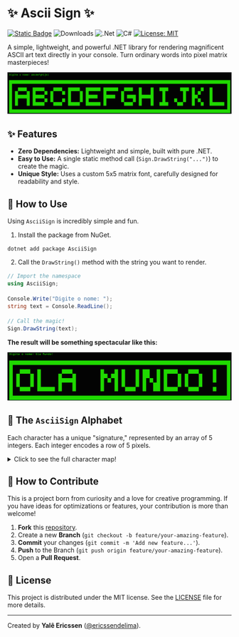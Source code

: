 # ✨ Ascii Sign ✨

[![Static Badge](https://img.shields.io/static/v1?label=AsciiSign&message=NuGet&color=blue&logo=nuget)](https://www.nuget.org/packages/AsciiSign/) ![Downloads](https://img.shields.io/nuget/dt/AsciiSign.svg?logo=nuget) ![.Net](https://img.shields.io/badge/.NET-5C2D91?style=flat&logo=.net&logoColor=white) ![C#](https://img.shields.io/badge/c%23-%23239120.svg?style=flat&logo=csharp&logoColor=white) [![License: MIT](https://img.shields.io/badge/License-MIT-yellow.svg)](https://opensource.org/licenses/MIT)

A simple, lightweight, and powerful .NET library for rendering magnificent ASCII art text directly in your console. Turn ordinary words into pixel matrix masterpieces!

![Rendering Example](https://raw.githubusercontent.com/ericssendelima/ascii-sign/refs/heads/main/assets/exemplo001.webp)

## ✨ Features

*   **Zero Dependencies:** Lightweight and simple, built with pure .NET.
*   **Easy to Use:** A single static method call (`Sign.DrawString("...")`) to create the magic.
*   **Unique Style:** Uses a custom 5x5 matrix font, carefully designed for readability and style.

## 🎨 How to Use

Using `AsciiSign` is incredibly simple and fun.

1.  Install the package from NuGet.

  ```shell
  dotnet add package AsciiSign
  ```

2.  Call the `DrawString()` method with the string you want to render.

```csharp
// Import the namespace
using AsciiSign;

Console.Write("Digite o nome: ");
string text = Console.ReadLine();

// Call the magic!
Sign.DrawString(text);
```

**The result will be something spectacular like this:**

![Rendering Example](https://raw.githubusercontent.com/ericssendelima/ascii-sign/refs/heads/main/assets/exemplo002.webp)

## 📖 The `AsciiSign` Alphabet

Each character has a unique "signature," represented by an array of 5 integers. Each integer encodes a row of 5 pixels.

<details>
<summary>Click to see the full character map!</summary>

```csharp
// Letters
  { 'A', new[] { 14, 17, 31, 17, 17 } },
  { 'B', new[] { 30, 17, 30, 17, 30 } },
  { 'C', new[] { 14, 17, 16, 17, 14 } },
  { 'D', new[] { 30, 17, 17, 17, 30 } },
  { 'E', new[] { 31, 16, 30, 16, 31 } },
  { 'F', new[] { 31, 16, 30, 16, 16 } },
  { 'G', new[] { 14, 16, 23, 17, 14 } },
  { 'H', new[] { 17, 17, 31, 17, 17 } },
  { 'I', new[] { 14, 4, 4, 4, 14 } },
  { 'J', new[] { 7, 2, 2, 18, 12 } },
  { 'K', new[] { 18, 20, 24, 20, 18 } },
  { 'L', new[] { 16, 16, 16, 16, 31 } },
  { 'M', new[] { 17, 27, 21, 17, 17 } },
  { 'N', new[] { 25, 25, 21, 19, 19 } },
  { 'O', new[] { 14, 17, 17, 17, 14 } },
  { 'P', new[] { 30, 17, 30, 16, 16 } },
  { 'Q', new[] { 14, 17, 17, 18, 15 } },
  { 'R', new[] { 30, 17, 30, 20, 18 } },
  { 'S', new[] { 15, 16, 14, 1, 30 } },
  { 'T', new[] { 31, 4, 4, 4, 4 } },
  { 'U', new[] { 17, 17, 17, 17, 14 } },
  { 'V', new[] { 17, 17, 17, 10, 4 } },
  { 'W', new[] { 17, 21, 21, 21, 10 } },
  { 'X', new[] { 17, 10, 4, 10, 17 } },
  { 'Y', new[] { 17, 10, 4, 4, 4 } },
  { 'Z', new[] { 31, 2, 4, 8, 31 } }

// Numbers
  { '0', new[] { 14, 17, 17, 17, 14 } },
  { '1', new[] { 4, 12, 4, 4, 14 } },
  { '2', new[] { 30, 1, 30, 16, 31 } },
  { '3', new[] { 31, 1, 14, 1, 31 } },
  { '4', new[] { 17, 17, 31, 1, 1 } },
  { '5', new[] { 31, 16, 31, 1, 31 } },
  { '6', new[] { 31, 16, 31, 17, 31 } },
  { '7', new[] { 31, 1, 2, 4, 8 } },
  { '8', new[] { 31, 17, 31, 17, 31 } },
  { '9', new[] { 31, 17, 31, 1, 31 } }

// Symbols
  { ' ', new[] { 0, 0, 0, 0, 0 } },
  { '.', new[] { 0, 0, 0, 0, 4 } },
  { '!', new[] { 4, 4, 4, 0, 4 } },
  { '#', new[] { 10, 31, 10, 31, 10 } },
  { '+', new[] { 4, 4, 31, 4, 4 } },
  { '-', new[] { 0, 0, 31, 0, 0 } },
  { '*', new[] { 21, 14, 31, 14, 21 } },
  { '/', new[] { 1, 2, 4, 8, 16 } },
```
</details>

## 🤝 How to Contribute

This is a project born from curiosity and a love for creative programming. If you have ideas for optimizations or features, your contribution is more than welcome!

1.  **Fork** this [repository](https://github.com/ericssendelima/ascii-sign).
2.  Create a new **Branch** (`git checkout -b feature/your-amazing-feature`).
3.  **Commit** your changes (`git commit -m 'Add new feature...'`).
4.  **Push** to the Branch (`git push origin feature/your-amazing-feature`).
5.  Open a **Pull Request**.

## 📜 License

This project is distributed under the MIT license. See the [LICENSE](./LICENSE) file for more details.

---

Created by **Yalê Ericssen** ([@ericssendelima](https://github.com/ericssendelima)).

